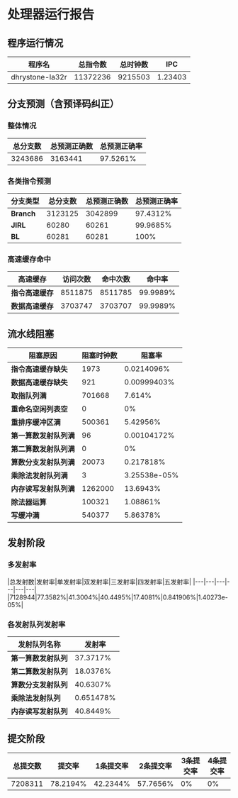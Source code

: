 # 处理器运行报告
## 程序运行情况
|程序名|总指令数|总时钟数|IPC|
|---|---|---|---|
|dhrystone-la32r|11372236|9215503|1.23403|

## 分支预测（含预译码纠正）
### 整体情况
|总分支数|总预测正确数|总预测正确率|
|---|---|---|
|3243686|3163441|97.5261%|

### 各类指令预测
|分支类型|总分支数|总预测正确数|总预测正确率|
|---|---|---|---|
|**Branch**| 3123125 | 3042899 | 97.4312%|
|**JIRL**| 60280 | 60261 | 99.9685%|
|**BL**| 60281 | 60281 | 100%|

### 高速缓存命中
|高速缓存|访问次数|命中次数|命中率|
|---|---|---|---|
|**指令高速缓存**| 8511875 | 8511785 | 99.9989%|
|**数据高速缓存**| 3703747 | 3703707 | 99.9989%|
## 流水线阻塞
|阻塞原因|阻塞时钟数|阻塞率|
|---|---|---|
|**指令高速缓存缺失**| 1973 | 0.0214096%|
|**数据高速缓存缺失**| 921 | 0.00999403%|
|**取指队列满**| 701668 | 7.614%|
|**重命名空闲列表空**|0 | 0%|
|**重排序缓冲区满**|500361 | 5.42956%|
|**第一算数发射队列满**|96 | 0.00104172%|
|**第二算数发射队列满**|0 | 0%|
|**算数分支发射队列满**|20073 | 0.217818%|
|**乘除法发射队列满**|3 | 3.25538e-05%|
|**内存读写发射队列满**|1262000 | 13.6943%|
|**除法器运算**|100321 | 1.08861%|
|**写缓冲满**|540377 | 5.86378%|

## 发射阶段
### 多发射率
|总发射数|发射率|单发射率|双发射率|三发射率|四发射率|五发射率|
|---|---|---|---|---|---|
|7128944|77.3582%|41.3004%|40.4495%|17.4081%|0.841906%|1.40273e-05%|

### 各发射队列发射率
|发射队列名称|发射率|
|---|---|
|**第一算数发射队列**|37.3717%|
|**第二算数发射队列**|18.0376%|
|**算数分支发射队列**|40.6307%|
|**乘除法发射队列**|0.651478%|
|**内存读写发射队列**|40.8449%|

## 提交阶段
|总提交数|提交率|1条提交率|2条提交率|3条提交率|4条提交率|
|---|---|---|---|---|---|
|7208311|78.2194%|42.2344%|57.7656%|0%|0%|
